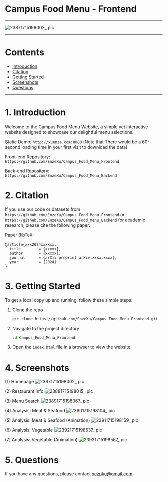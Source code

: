 
# Campus Food Menu - Frontend


---

![23871715198002_ pic](https://github.com/EnzeXu/Campus_Food_Menu_Frontend/assets/90367338/eef2e819-4b03-45a5-abfa-f87089cef39b)


---

# Contents


- [Introduction](#1-introduction)
- [Citation](#2-citation)
- [Getting Started](#3-getting-started)
- [Screenshots](#4-screenshots)
- [Questions](#5-questions)

---

# 1. Introduction
Welcome to the Campus Food Menu Website, a simple yet interactive website designed to showcase our delightful menu selections.

Static Demo: `http://xuenze.com:8080` (Note that There would be a 60-second loading time in your first visit to download the data)

Front-end Repository: `https://github.com/EnzeXu/Campus_Food_Menu_Frontend`

Back-end Repository: `https://github.com/EnzeXu/Campus_Food_Menu_Backend`

# 2. Citation

If you use our code or datasets from `https://github.com/EnzeXu/Campus_Food_Menu_Frontend` or `https://github.com/EnzeXu/Campus_Food_Menu_Backend` for academic research, please cite the following paper:

Paper BibTeX:

```
@article{xxx2024xxxxxx,
  title        = {xxxxx},
  author       = {xxxxx},
  journal      = {arXiv preprint arXiv:xxxx.xxxx},
  year         = {2024}
}
```

# 3. Getting Started

To get a local copy up and running, follow these simple steps:

1. Clone the repo
   ```sh
   git clone https://github.com/EnzeXu/Campus_Food_Menu_Frontend.git
   ```
2. Navigate to the project directory
   ```sh
   cd Campus_Food_Menu_Frontend
   ```
3. Open the `index.html` file in a browser to view the website.


# 4. Screenshots
(1) Homepage
![23871715198002_ pic](https://github.com/EnzeXu/Campus_Food_Menu_Frontend/assets/90367338/eef2e819-4b03-45a5-abfa-f87089cef39b)

(2) Restaurant Info
![23881715198015_ pic](https://github.com/EnzeXu/Campus_Food_Menu_Frontend/assets/90367338/79ccbdb3-0120-4bd5-982f-cb730b5911a0)

(3) Menu Search
![23891715198067_ pic](https://github.com/EnzeXu/Campus_Food_Menu_Frontend/assets/90367338/89856473-5336-42e9-8de8-761961ad281c)

(4) Analysis: Meat & Seafood
![23901715198104_ pic](https://github.com/EnzeXu/Campus_Food_Menu_Frontend/assets/90367338/7f090370-d6d5-41b6-a2a0-5f7335fdd0c9)

(5) Analysis: Meat & Seafood (Animation)
![23911715198159_ pic](https://github.com/EnzeXu/Campus_Food_Menu_Frontend/assets/90367338/8b06b82b-a391-4caf-b8a1-5b6199f50448)

(6) Analysis: Vegetable
![23921715198537_ pic](https://github.com/EnzeXu/Campus_Food_Menu_Frontend/assets/90367338/187091ae-b47f-4cb7-b1c8-bec55aa79cfa)

(7) Analysis: Vegetable (Animation)
![23931715198567_ pic](https://github.com/EnzeXu/Campus_Food_Menu_Frontend/assets/90367338/2d6bdb5f-a6aa-4d2e-ba45-1373f6775411)



# 5. Questions

If you have any questions, please contact xezpku@gmail.com.


